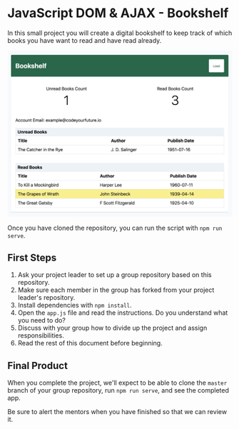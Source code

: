 # JavaScript DOM & AJAX - Bookshelf

In this small project you will create a digital bookshelf to keep track of which
books you have want to read and have read already.

![Completed bookshelf app](./screenshot.png)

Once you have cloned the repository, you can run the script with `npm run serve`.

## First Steps

1. Ask your project leader to set up a group repository based on this repository.
2. Make sure each member in the group has forked from your project leader's repository.
3. Install dependencies with `npm install`.
4. Open the `app.js` file and read the instructions. Do you understand what you need to do?
5. Discuss with your group how to divide up the project and assign responsibilities.
6. Read the rest of this document before beginning.

## Final Product

When you complete the project, we'll expect to be able to clone the `master` branch of your group repository, run `npm run serve`, and see the completed app.

Be sure to alert the mentors when you have finished so that we can review it.

